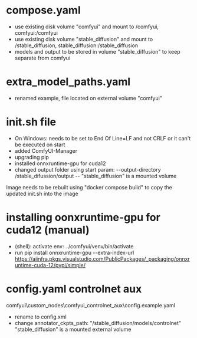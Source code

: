 # compose.yaml
- use existing disk volume "comfyui" and mount to /comfyui, comfyui:/comfyui
- use existing disk volume "stable_diffusion" and mount to /stable_diffusion, stable_diffusion:/stable_diffusion
- models and output to be stored in volume "stable_diffusion" to keep separate from comfyui

# extra_model_paths.yaml
- renamed example, file located on external volume "comfyui"

# init.sh file 
- On Windows: needs to be set to End Of Line=LF and not CRLF or it can't be executed on start
- added ComfyUI-Manager
- upgrading pip
- installed onnxruntime-gpu for cuda12
- changed output folder using start param: --output-directory /stable_difussion/output
-- "stable_diffusion" is a mounted volume 

Image needs to be rebuilt using "docker compose build" to copy the updated init.sh into the image

# installing oonxruntime-gpu for cuda12 (manual)
- (shell): activate env: . /comfyui/venv/bin/activate
- run pip install onnxruntime-gpu --extra-index-url https://aiinfra.pkgs.visualstudio.com/PublicPackages/_packaging/onnxruntime-cuda-12/pypi/simple/

# config.yaml controlnet aux
comfyui\custom_nodes\comfyui_controlnet_aux\config.example.yaml
- rename to config.xml
- change annotator_ckpts_path: "/stable_diffusion/models/controlnet"
"stable_diffusion" is a mounted external volume

